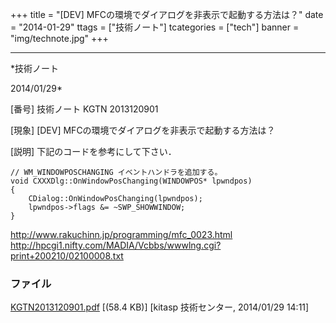 ﻿+++
title = "[DEV] MFCの環境でダイアログを非表示で起動する方法は？"
date = "2014-01-29"
ttags = ["技術ノート"]
tcategories = ["tech"]
banner = "img/technote.jpg"
+++

-----------------------------------------------------------------------------------------------------------------------------

*技術ノート

2014/01/29*


[番号]
技術ノート KGTN 2013120901

[現象]
[DEV] MFCの環境でダイアログを非表示で起動する方法は？

[説明]
下記のコードを参考にして下さい．

    // WM_WINDOWPOSCHANGING イベントハンドラを追加する。
    void CXXXDlg::OnWindowPosChanging(WINDOWPOS* lpwndpos)
    {
        CDialog::OnWindowPosChanging(lpwndpos);
        lpwndpos->flags &= ~SWP_SHOWWINDOW;
    }


<http://www.rakuchinn.jp/programming/mfc_0023.html>
<http://hpcgi1.nifty.com/MADIA/Vcbbs/wwwlng.cgi?print+200210/02100008.txt>


### ファイル

 
 


[KGTN2013120901.pdf](http://techreport.kitasp.net/attachments/download/1449/KGTN2013120901.pdf)
 [(58.4 KB)] [kitasp 技術センター, 2014/01/29
14:11]


 


 

